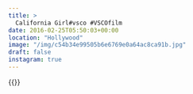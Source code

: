 ```yaml
---
title: >
  California Girl#vsco #VSCOfilm
date: 2016-02-25T05:50:03+00:00
location: "Hollywood"
image: "/img/c54b34e99505b6e6769e0a64ac8ca91b.jpg"
draft: false
instagram: true
---
```


{{<photo src="/img/c54b34e99505b6e6769e0a64ac8ca91b.jpg">}}
